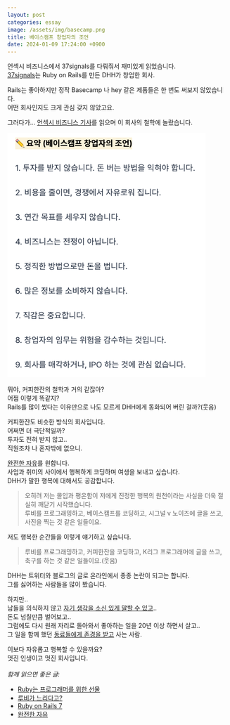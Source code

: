 ```yaml
---
layout: post
categories: essay
image: /assets/img/basecamp.png
title: 베이스캠프 창업자의 조언
date: 2024-01-09 17:24:00 +0900
---
```


언섹시 비즈니스에서 37signals를 다뤄줘서 재미있게 읽었습니다.  
[37signals](https://37signals.com/)는 Ruby on Rails를 만든 DHH가 창업한 회사.

Rails는 좋아하지만 정작 Basecamp 나 hey 같은 제품들은 한 번도 써보지 않았습니다.  
어떤 회사인지도 크게 관심 갖지 않았고요.

그러다가...  [언섹시 비즈니스 기사](https://maily.so/unsexybusinesskr/posts/99ae998a)를 읽으며 이 회사의 철학에 놀랐습니다.

![37signals 창업자의 조언](/assets/img/basecamp.png)  

뭐야, 커피한잔의 철학과 거의 같잖아?  
어쩜 이렇게 똑같지?  
Rails를 많이 썼다는 이유만으로 나도 모르게 DHH에게 동화되어 버린 걸까?(웃음)

커피한잔도 비슷한 방식의 회사입니다.  
어쩌면 더 극단적일까?  
투자도 전혀 받지 않고..  
직원조차 나 혼자밖에 없으니.  

[완전한 자유](/essay/2024/01/12/freedom-completed.html)를 원합니다.  
사업과 취미의 사이에서 행복하게 코딩하며 여생을 보내고 싶습니다.  
DHH가 말한 행복에 대해서도 공감합니다.
> 오히려 저는 몰입과 평온함이 저에게 진정한 행복의 원천이라는 사실을 더욱 절실히 깨닫기 시작했습니다.  
> 루비를 프로그래밍하고, 베이스캠프를 코딩하고, 시그널 v 노이즈에 글을 쓰고, 사진을 찍는 것 같은 일들이요.

저도 행복한 순간들을 이렇게 얘기하고 싶습니다.
> 루비를 프로그래밍하고, 커피한잔을 코딩하고, K리그 프로그래머에 글을 쓰고, 축구를 하는 것 같은 일들이요.(웃음)

DHH는 트위터와 블로그의 글로 온라인에서 종종 논란이 되고는 합니다.  
그를 싫어하는 사람들을 많이 봤습니다.

하지만..  
남들을 의식하지 않고 [자기 생각을 소신 있게 말할 수 있고](https://youtu.be/HDKUEXBF3B4?si=TWO_3pi6L1PJeM-a&t=747)..  
돈도 넘칠만큼 벌어보고..  
그럼에도 다시 원래 자리로 돌아와서 좋아하는 일을 20년 이상 하면서 살고..  
그 일을 함께 했던 [동료들에게 존경을 받고](https://youtu.be/HDKUEXBF3B4?si=XvD99VoDhjVCSpVk&t=2398) 사는 사람.

이보다 자유롭고 행복할 수 있을까요?  
멋진 인생이고 멋진 회사입니다.
<br>
<br>
*함께 읽으면 좋은 글:*
* [Ruby는 프로그래머를 위한 선물](/essay/2022/02/18/ruby.html)
* [루비가 느리다고?](/essay/2023/01/04/dont-say-ruby-is-slow.html)
* [Ruby on Rails 7](/essay/2021/12/17/ruby-on-rails-7.html)
* [완전한 자유](/essay/2024/01/12/freedom-completed.html)
